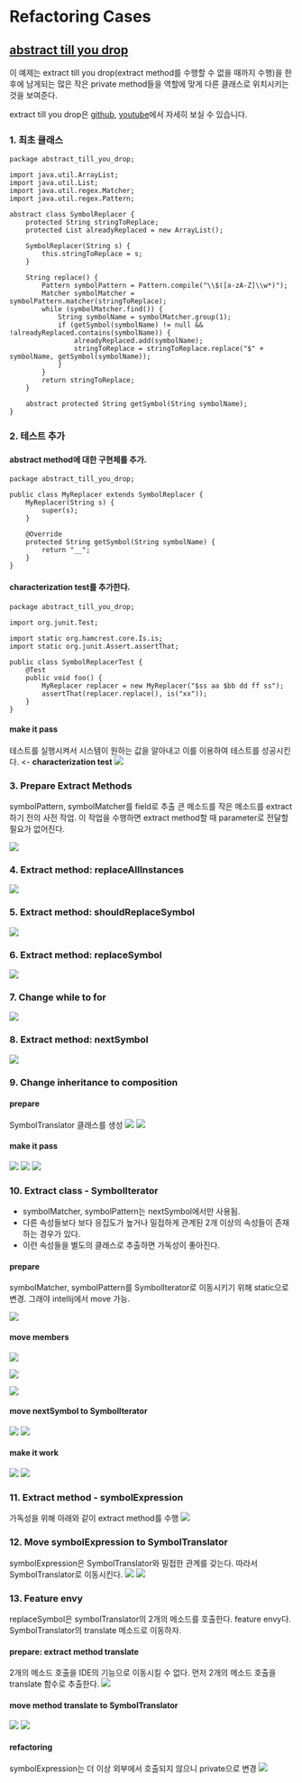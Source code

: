 # Refactoring Cases

## [abstract till you drop](https://thinkfoo.wordpress.com/2015/05/17/one-thing-abstract-till-you-drop/)

이 예제는 extract till you drop(extract method를 수행할 수 없을 때까지 수행)을 한 후에 남게되는 많은 작은 private method들을 역할에 맞게 다른 클래스로 위치시키는 것을 보여준다.

extract till you drop은 [github](https://raw.githubusercontent.com/msbaek/clean-coders-2013/master/2.Functions.png), [youtube](https://www.youtube.com/watch?v=GYNT7O3rLhU)에서 자세히 보실 수 있습니다.

### 1. 최초 클래스

```
package abstract_till_you_drop;

import java.util.ArrayList;
import java.util.List;
import java.util.regex.Matcher;
import java.util.regex.Pattern;

abstract class SymbolReplacer {
    protected String stringToReplace;
    protected List alreadyReplaced = new ArrayList();

    SymbolReplacer(String s) {
        this.stringToReplace = s;
    }

    String replace() {
        Pattern symbolPattern = Pattern.compile("\\$([a-zA-Z]\\w*)");
        Matcher symbolMatcher = symbolPattern.matcher(stringToReplace);
        while (symbolMatcher.find()) {
            String symbolName = symbolMatcher.group(1);
            if (getSymbol(symbolName) != null && !alreadyReplaced.contains(symbolName)) {
                alreadyReplaced.add(symbolName);
                stringToReplace = stringToReplace.replace("$" + symbolName, getSymbol(symbolName));
            }
        }
        return stringToReplace;
    }

    abstract protected String getSymbol(String symbolName);
}
```

### 2. 테스트 추가

#### abstract method에 대한 구현체를 추가.

```
package abstract_till_you_drop;

public class MyReplacer extends SymbolReplacer {
    MyReplacer(String s) {
        super(s);
    }

    @Override
    protected String getSymbol(String symbolName) {
        return "__";
    }
}
```

#### characterization test를 추가한다.

```
package abstract_till_you_drop;

import org.junit.Test;

import static org.hamcrest.core.Is.is;
import static org.junit.Assert.assertThat;

public class SymbolReplacerTest {
    @Test
    public void foo() {
        MyReplacer replacer = new MyReplacer("$ss aa $bb dd ff ss");
        assertThat(replacer.replace(), is("xx"));
    }
}
```

#### make it pass
테스트를 실행시켜서 시스템이 원하는 값을 알아내고 이를 이용하여 테스트를 성공시킨다. <- **characterization test**
![](https://api.monosnap.com/rpc/file/download?id=cT5fuxvetaBk2Abf3HvafvJGdyJq6w)

### 3. Prepare Extract Methods
symbolPattern, symbolMatcher를 field로 추출
큰 메소드를 작은 메소드를 extract하기 전의 사전 작업. 이 작업을 수행하면 extract method할 때 parameter로 전달할 필요가 없어진다.

![](https://api.monosnap.com/rpc/file/download?id=7kt24mePKPJ9fu9FQ77CaccQO4hjoc)

### 4. Extract method: replaceAllInstances
![](https://api.monosnap.com/rpc/file/download?id=V1h4JkqF7NA0qDFjHe8ZnlCakPqkxc)

### 5. Extract method: shouldReplaceSymbol
![](https://api.monosnap.com/rpc/file/download?id=rXgi4YvLF628KJOvZ8nZuuF1Oj4ank)

### 6. Extract method: replaceSymbol
![](https://api.monosnap.com/rpc/file/download?id=Tbe5Dj9XNloQ63G1QoSRtM9gl6653F)

### 7. Change while to for
![](https://api.monosnap.com/rpc/file/download?id=au3CPwAzkJjUqHWENJcc8YB26xY50G)

### 8. Extract method: nextSymbol
![](https://api.monosnap.com/rpc/file/download?id=xSXM4NMkocCjKKRkNYLCvhMadFFAmy)

### 9. Change inheritance to composition

#### prepare
SymbolTranslator 클래스를 생성
![](https://api.monosnap.com/rpc/file/download?id=S74yJJcF0YxXnuPix8I2m4i6lFoirJ)
![](https://api.monosnap.com/rpc/file/download?id=plLLZOHkqgGuvGgB1Dbari0PSLqYuL)

#### make it pass
![](https://api.monosnap.com/rpc/file/download?id=Wwb3LBU1mL1F5FvDPzBd6KHNvbB6Uj)
![](https://api.monosnap.com/rpc/file/download?id=D6XWjWjWc7IXOL4Rhq7sJUlN0vH4kL)
![](https://api.monosnap.com/rpc/file/download?id=Tv94ScsSeZLbJiHUjRRn4jKCEFuHaR)

### 10. Extract class - SymbolIterator
- symbolMatcher, symbolPattern는 nextSymbol에서만 사용됨.
- 다른 속성들보다 보다 응집도가 높거나 밀접하게 관계된 2개 이상의 속성들이 존재하는 경우가 있다.
- 이런 속성들을 별도의 클래스로 추출하면 가독성이 좋아진다.

#### prepare
symbolMatcher, symbolPattern를 SymbolIterator로 이동시키기 위해 static으로 변경. 그래야 intellij에서 move 가능.

![](https://api.monosnap.com/rpc/file/download?id=BROa3PK0RYpFKLHH0ySuLJnfLrPIr1)

#### move members
![](https://api.monosnap.com/rpc/file/download?id=iu4RX126OgGEyLjshlB22aBded237v)

![](https://api.monosnap.com/rpc/file/download?id=nYftViESspAkTA4QCH6zb3EnJDAnHV)

![](https://api.monosnap.com/rpc/file/download?id=K3xlfy6YHRMm8rDYN9H6nPJBI2jTFH)

#### move nextSymbol to SymbolIterator
![](https://api.monosnap.com/rpc/file/download?id=nf6nwOPbIx74tH2ypED9IwrGQnVPiz)
![](https://api.monosnap.com/rpc/file/download?id=7PMx0BO5qooDbbT3HmRjUDeqd8SwkP)

#### make it work
![](https://api.monosnap.com/rpc/file/download?id=Zm2w59OnJQVlgfhSOugdNV3HB2I5uh)
![](https://api.monosnap.com/rpc/file/download?id=IEpviDg3hESnggiN6a8JeBbYurUTNo)

### 11. Extract method - symbolExpression
가독성을 위해 아래와 같이 extract method를 수행
![](https://api.monosnap.com/rpc/file/download?id=dWHcZMuI2EGQ2uvoSsPekIWr7HZZDr)

### 12. Move symbolExpression to SymbolTranslator
symbolExpression은 SymbolTranslator와 밀접한 관계를 갖는다. 따라서 SymbolTranslator로 이동시킨다.
![](https://api.monosnap.com/rpc/file/download?id=VQwQqXjWq8iBtx6XRCI0qoPCWyrdwh)
![](https://api.monosnap.com/rpc/file/download?id=MBixZzmIeXiJD63lVjvDN0hUoCxClM)

### 13. Feature envy
replaceSymbol은 symbolTranslator의 2개의 메소드를 호출한다. feature envy다.
SymbolTranslator의 translate 메소드로 이동하자.

#### prepare: extract method translate
2개의 메소드 호출을 IDE의 기능으로 이동시킬 수 없다. 먼저 2개의 메소드 호출을 translate 함수로 추출한다.
![](https://api.monosnap.com/rpc/file/download?id=idv1w2wJH3RTtlYrs2yvwQH1CnXdpd)

#### move method translate to SymbolTranslator
![](https://api.monosnap.com/rpc/file/download?id=a4fAXlikPacoHQtOi0gLZI8FfpULFY)
![](https://api.monosnap.com/rpc/file/download?id=JS8sjzA482XCmoTvR7vEygelfxm91s)

#### refactoring
symbolExpression는 더 이상 외부에서 호출되지 않으니 private으로 변경
![](https://api.monosnap.com/rpc/file/download?id=3O1RfHccyiGWfLdmLdy5JnMr1YhslI)